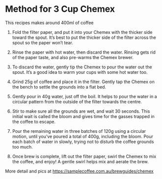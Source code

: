 # Method for 3 Cup Chemex
This recipes makes around 400ml of coffee

1. Fold the filter paper, and put it into your Chemex with the thicker side toward the spout.
It’s best to put the thicker side of the filter across the spout so the paper won’t tear.

1. Rinse the paper with hot water, then discard the water.
Rinsing gets rid of the paper taste, and also pre-warms the Chemex brewer.

1. To discard the water, gently tip the Chemex to pour the water out the spout.
It’s a good idea to warm your cups with some hot water too.

1. Grind 25g of coffee and place it in the filter.
Gently tap the Chemex on the bench to settle the grounds into a flat bed.

1. Gently pour in 40g water, just off the boil.
It helps to pour the water in a circular pattern from the outside of the filter towards the centre.

1. Stir to make sure all the grounds are wet, and wait 30 seconds.
This initial wait is called the bloom and gives time for the gasses trapped in the coffee to escape.

1. Pour the remaining water in three batches of 120g using a circular motion, until you’ve poured a total of 400g, including the bloom.
Pour each batch of water in slowly, trying not to disturb the coffee grounds too much.

1. Once brew is complete, lift out the filter paper, swirl the Chemex to mix the coffee, and enjoy!
A gentle swirl helps mix and aerate the brew.

More detail and pics at https://samplecoffee.com.au/brewguides/chemex